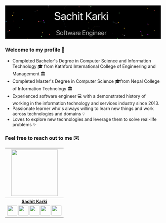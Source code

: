 [![Header](https://github.com/tsachit/tsachit/raw/master/sachit.gif)](http://sachitkarki.com.np/)

### Welcome to my profile 👋

- Completed Bachelor's Degree in Computer Science and Information Technology 🎓 from Kathford International College of Engineering and Management 🏛
- Completed Master's Degree in Computer Science 🎓from Nepal College of Information Technology 🏛
- Experienced software engineer 💻 with a demonstrated history of working in the information technology and services industry since 2013.
- Passionate learner who's always willing to learn new things and work across technologies and domains 💡
- Loves to explore new technologies and leverage them to solve real-life problems ✨




### Feel free to reach out to me ✉️

|  <a href="https://Sachit5102.github.io/"><img src="https://avatars1.githubusercontent.com/u/15964048?s=400&u=352cd47046f3b86f32c03583aaf015516a341b54&v=4" width="150px" height="150px" /></a> |
|:---------------------------------------------------------------------------------------------------------------------------------------: |
|       **[Sachit Karki](http://sachitkarki.com.np)**                                                                                |
|<a href="mailto:sachitjungkarki@gmail.com" target="_blank"><img src="https://image.flaticon.com/icons/svg/2991/2991144.svg" width="32px" height="32px"></a> <a href="https://www.linkedin.com/in/TshaWchiT"><img src="https://image.flaticon.com/icons/svg/174/174857.svg" width="32px" height="32px"></a> <a href="https://github.com/tsachit"><img src="https://image.flaticon.com/icons/svg/2111/2111425.svg" width="32px" height="32px"></a> <a href="https://twitter.com/TshaWchiT"><img src="https://image.flaticon.com/icons/svg/733/733579.svg" width="32px" height="32px"></a>  <a href="https://www.facebook.com/TshaWchiT"><img src="https://image.flaticon.com/icons/svg/174/174848.svg" width="32px" height="32px"></a>|

